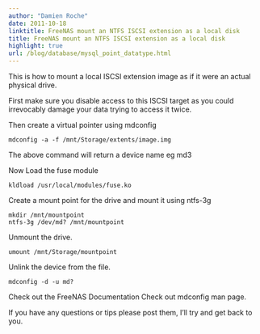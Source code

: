 ```yaml
---
author: "Damien Roche"
date: 2011-10-18
linktitle: FreeNAS mount an NTFS ISCSI extension as a local disk
title: FreeNAS mount an NTFS ISCSI extension as a local disk
highlight: true
url: /blog/database/mysql_point_datatype.html
---
```

This is how to mount a local ISCSI extension image as if it were an actual physical drive.

First make sure you disable access to this ISCSI target as you could irrevocably damage your data trying to access it twice.

Then create a virtual pointer using mdconfig

```
mdconfig -a -f /mnt/Storage/extents/image.img
```
The above command will return a device name eg md3

Now Load the fuse module

```
kldload /usr/local/modules/fuse.ko
```
Create a mount point for the drive and mount it using ntfs-3g

```
mkdir /mnt/mountpoint
ntfs-3g /dev/md? /mnt/mountpoint
```
Unmount the drive.

```
umount /mnt/Storage/mountpoint
```
Unlink the device from the file.

```
mdconfig -d -u md?
```
Check out the FreeNAS Documentation
Check out mdconfig man page.

If you have any questions or tips please post them, I’ll try and get back to you.

